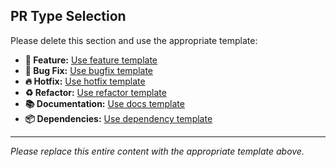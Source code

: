 <!-- Choose the appropriate template for your PR -->

## PR Type Selection
Please delete this section and use the appropriate template:

- **🚀 Feature:** [Use feature template](.github/PULL_REQUEST_TEMPLATE/feature.md)
- **🐛 Bug Fix:** [Use bugfix template](.github/PULL_REQUEST_TEMPLATE/bugfix.md)
- **🔥 Hotfix:** [Use hotfix template](.github/PULL_REQUEST_TEMPLATE/hotfix.md)
- **♻️ Refactor:** [Use refactor template](.github/PULL_REQUEST_TEMPLATE/refactor.md)
- **📚 Documentation:** [Use docs template](.github/PULL_REQUEST_TEMPLATE/docs.md)
- **📦 Dependencies:** [Use dependency template](.github/PULL_REQUEST_TEMPLATE/dependency.md)

---

*Please replace this entire content with the appropriate template above.*
